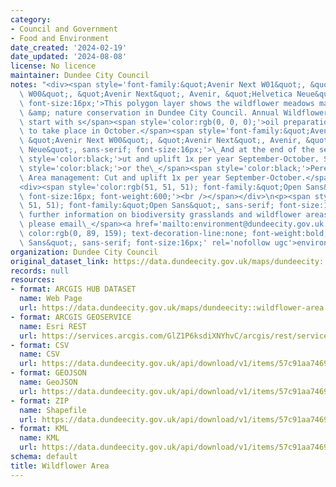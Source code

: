 ```yaml
---
category:
- Council and Government
- Food and Environment
date_created: '2024-02-19'
date_updated: '2024-08-08'
license: No licence
maintainer: Dundee City Council
notes: "<div><span style='font-family:&quot;Avenir Next W01&quot;, &quot;Avenir Next\
  \ W00&quot;, &quot;Avenir Next&quot;, Avenir, &quot;Helvetica Neue&quot;, sans-serif;\
  \ font-size:16px;'>This polygon layer shows the wildflower meadows managed for biodiversity\
  \ &amp; nature conservation in Dundee City Council. Annual Wildflower management\
  \ start with s</span><span style='color:rgb(0, 0, 0);'>oil preparation and sowing\
  \ to take place in October.</span><span style='font-family:&quot;Avenir Next W01&quot;,\
  \ &quot;Avenir Next W00&quot;, &quot;Avenir Next&quot;, Avenir, &quot;Helvetica\
  \ Neue&quot;, sans-serif; font-size:16px;'>\_And at the end of the season c</span><span\
  \ style='color:black;'>ut and uplift 1x per year September-October. Similarly, f</span><span\
  \ style='color:black;'>or the\_</span><span style='color:black;'>Perennial Wildflower\
  \ Area management: Cut and uplift 1x per year September-October.</span></div>\n\
  <div><span style='color:rgb(51, 51, 51); font-family:&quot;Open Sans&quot;, sans-serif;\
  \ font-size:16px; font-weight:600;'><br /></span></div>\n<p><span style='color:rgb(51,\
  \ 51, 51); font-family:&quot;Open Sans&quot;, sans-serif; font-size:16px; font-weight:600;'>For\
  \ further information on biodiversity grasslands and wildflower areas in\_ Dundee\
  \ please email\_</span><a href='mailto:environment@dundeecity.gov.uk' style='box-sizing:border-box;\
  \ color:rgb(0, 89, 159); text-decoration-line:none; font-weight:bold; font-family:&quot;Open\
  \ Sans&quot;, sans-serif; font-size:16px;' rel='nofollow ugc'>environment@dundeecity.gov.uk</a></p>"
organization: Dundee City Council
original_dataset_link: https://data.dundeecity.gov.uk/maps/dundeecity::wildflower-area
records: null
resources:
- format: ARCGIS HUB DATASET
  name: Web Page
  url: https://data.dundeecity.gov.uk/maps/dundeecity::wildflower-area
- format: ARCGIS GEOSERVICE
  name: Esri REST
  url: https://services.arcgis.com/GlZ1P6ksdiXNYhvC/arcgis/rest/services/Wildflower/FeatureServer/0
- format: CSV
  name: CSV
  url: https://data.dundeecity.gov.uk/api/download/v1/items/57c91aa74699491fbfc90fae0843e20c/csv?layers=0
- format: GEOJSON
  name: GeoJSON
  url: https://data.dundeecity.gov.uk/api/download/v1/items/57c91aa74699491fbfc90fae0843e20c/geojson?layers=0
- format: ZIP
  name: Shapefile
  url: https://data.dundeecity.gov.uk/api/download/v1/items/57c91aa74699491fbfc90fae0843e20c/shapefile?layers=0
- format: KML
  name: KML
  url: https://data.dundeecity.gov.uk/api/download/v1/items/57c91aa74699491fbfc90fae0843e20c/kml?layers=0
schema: default
title: Wildflower Area
---
```

